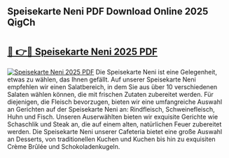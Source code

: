 ## Speisekarte Neni PDF Download Online 2025 QigCh

# <h2><a href="http://gcbpm94.nevu.top/?p=Speisekarte+Neni">🔗 👉🔴 Speisekarte Neni 2025 PDF</a></h2>

[![Speisekarte Neni 2025 PDF](https://i.imgur.com/dBaPXMq.png)](http://gcbpm94.nevu.top/?p=Speisekarte+Neni)
Die Speisekarte Neni ist eine Gelegenheit, etwas zu wählen, das Ihnen gefällt. Auf unserer Speisekarte Neni empfehlen wir einen Salatbereich, in dem Sie aus über 10 verschiedenen Salaten wählen können, die mit frischen Zutaten zubereitet werden. Für diejenigen, die Fleisch bevorzugen, bieten wir eine umfangreiche Auswahl an Gerichten auf der Speisekarte Neni an: Rindfleisch, Schweinefleisch, Huhn und Fisch. Unseren Auserwählten bieten wir exquisite Gerichte wie Schaschlik und Steak an, die auf einem alten, natürlichen Feuer zubereitet werden. Die Speisekarte Neni unserer Cafeteria bietet eine große Auswahl an Desserts, von traditionellen Kuchen und Kuchen bis hin zu exquisiten Crème Brûlée und Schokoladenkugeln.
